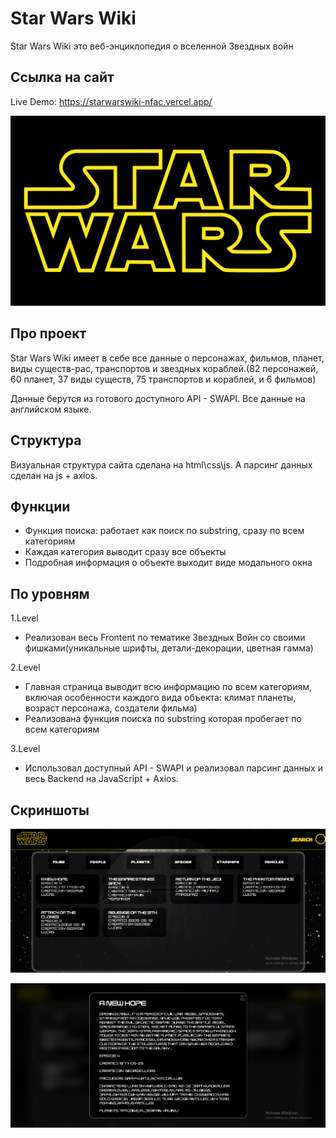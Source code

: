 # Star Wars Wiki

Star Wars Wiki это веб-энциклопедия о вселенной Звездных войн 

## Ссылка на сайт
Live Demo: https://starwarswiki-nfac.vercel.app/

![alt text](https://github.com/alibek8330/nfactorial2024/blob/main/Star%20Wars/png/star-wars-logo.png?raw=true)


## Про проект

Star Wars Wiki имеет в себе все данные о персонажах, фильмов, планет, виды существ-рас, транспортов и звездных кораблей.(82 персонажей, 60 планет, 37 виды существ, 75 транспортов и кораблей, и 6 фильмов)

Данные берутся из готового доступного API - SWAPI. Все данные на английском языке.
## Структура

Визуальная структура сайта сделана на html\css\js. А парсинг данных сделан на js + axios.

## Функции
- Функция поиска: работает как поиск по substring, сразу по всем категориям
- Каждая категория выводит сразу все объекты
- Подробная информация о объекте выходит виде модального окна

## По уровням
1.Level
  - Реализован весь Frontent по тематике Звездных Войн со своими фишками(уникальные шрифты, детали-декорации, цветная гамма)

2.Level
  - Главная страница выводит всю информацию по всем категориям, включая особенности каждого вида объекта: климат планеты, возраст персонажа, создатели фильма)
  - Реализована функция поиска по substring которая пробегает по всем категориям

3.Level
  - Использовал доступный API - SWAPI  и реализовал парсинг данных и весь Backend на JavaScript + Axios.

## Скриншоты

![alt text](https://github.com/alibek8330/nfactorial2024/blob/main/Star%20Wars/Screenshot_1.png?raw=true)

![alt text](https://github.com/alibek8330/nfactorial2024/blob/main/Star%20Wars/Screenshot_2.png?raw=true)
